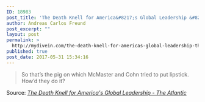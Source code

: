 ```yaml
---
ID: 18983
post_title: 'The Death Knell for America&#8217;s Global Leadership &#8211; The Atlantic'
author: Andreas Carlos Freund
post_excerpt: ""
layout: post
permalink: >
  http://mydivein.com/the-death-knell-for-americas-global-leadership-the-atlantic/
published: true
post_date: 2017-05-31 15:34:16
---
```

<blockquote>So that’s the pig on which McMaster and Cohn tried to put lipstick. How’d they do it?</blockquote>
Source: <em><a href="https://www.theatlantic.com/international/archive/2017/05/mcmaster-cohn-trump/528609/">The Death Knell for America's Global Leadership - The Atlantic</a></em>